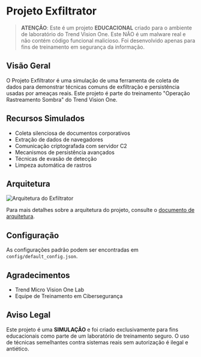 # Projeto Exfiltrator
 
> **ATENÇÃO**: Este é um projeto **EDUCACIONAL** criado para o ambiente de laboratório do Trend Vision One. Este NÃO é um malware real e não contém código funcional malicioso. Foi desenvolvido apenas para fins de treinamento em segurança da informação.

## Visão Geral

O Projeto Exfiltrator é uma simulação de uma ferramenta de coleta de dados para demonstrar técnicas comuns de exfiltração e persistência usadas por ameaças reais. Este projeto é parte do treinamento "Operação Rastreamento Sombra" do Trend Vision One.

## Recursos Simulados

- Coleta silenciosa de documentos corporativos
- Extração de dados de navegadores
- Comunicação criptografada com servidor C2
- Mecanismos de persistência avançados
- Técnicas de evasão de detecção
- Limpeza automática de rastros

## Arquitetura

![Arquitetura do Exfiltrator](https://img.shields.io/badge/status-simulado-green)

Para mais detalhes sobre a arquitetura do projeto, consulte o [documento de arquitetura](docs/architecture.md).

## Configuração

As configurações padrão podem ser encontradas em `config/default_config.json`.

## Agradecimentos

- Trend Micro Vision One Lab
- Equipe de Treinamento em Cibersegurança

## Aviso Legal

Este projeto é uma **SIMULAÇÃO** e foi criado exclusivamente para fins educacionais como parte de um laboratório de treinamento seguro. O uso de técnicas semelhantes contra sistemas reais sem autorização é ilegal e antiético.